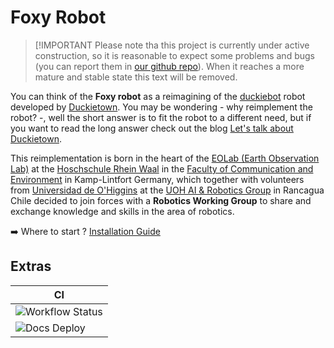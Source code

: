 # Foxy Robot

> [!IMPORTANT
> Please note tha this project is currently under active construction, so it is reasonable to expect some problems and bugs (you can report them in [our github repo](https://github.com/EOLab-HSRW/foxy-robot/)). When it reaches a more mature and stable state this text will be removed.

You can think of the **Foxy robot** as a reimagining of the [duckiebot](https://get.duckietown.com/products/duckiebot-db21) robot developed by [Duckietown](https://duckietown.com/). You may be wondering - why reimplement the robot? -, well the short answer is to fit the robot to a different need, but if you want to read the long answer check out the blog [Let's talk about Duckietown](https://wiki.eolab.de/doku.php?id=blog:lets-talk-about-duckietown).

This reimplementation is born in the heart of the [EOLab (Earth Observation Lab)](https://www.eolab.de/) at the [Hoschschule Rhein Waal](https://www.hochschule-rhein-waal.de/en/) in the [Faculty of Communication and Environment](https://www.hochschule-rhein-waal.de/en/faculties/communication-and-environment)  in Kamp-Lintfort Germany, which together with volunteers from [Universidad de O'Higgins](https://www.uoh.cl/) at the [UOH AI & Robotics Group](https://sites.google.com/uoh.cl/uoh-ai-robotics-group/home) in Rancagua Chile decided to join forces with a **Robotics Working Group** to share and exchange knowledge and skills in the area of robotics.

➡️ Where to start ? [Installation Guide](/docs/installation.md)

## Extras

| CI                                                                                                   |
|------------------------------------------------------------------------------------------------------|
| ![Workflow Status](https://github.com/EOLab-HSRW/foxy-robot/actions/workflows/checks.yaml/badge.svg) |
| ![Docs Deploy](https://github.com/EOLab-HSRW/foxy-robot/actions/workflows/deploy.yaml/badge.svg)     |
